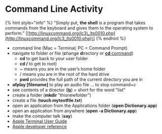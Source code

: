 # Command Line Activity

{% hint style="info" %}
“Simply put, **the shell** is a program that takes commands from the keyboard and gives them to the operating system to perform.” \[[http://linuxcommand.org/lc3\_lts0010.php](http://linuxcommand.org/lc3_lts0010.php)\]
{% endhint %}

* command line \(Mac = Terminal; PC = Command Prompt\)
* navigate to folder or file \(**c**hange **d**irectory or [**cd** command](https://en.wikipedia.org/wiki/Cd_%28command%29)\)
  * **cd** to get back to your user folder
  * **cd /** to get to root\)
  * ~ means you are in the user’s home folder
  * / means you are in the root of the hard drive
  * **pwd** provides the full path of the current directory you are in
* **afplay \[filename\]** to play an audio file ... to stop command+c
* see contents of a director \([**ls**](https://en.wikipedia.org/wiki/Ls)\) = short for the word "list"
* create a folder \(**mkdir** “thisnewfolder”\)
* create a file \(**touch mytextfile.txt**\)
* open an application from the Applications folder \(**open Dictionary.app**\)
* open an application from anywhere \(**open -a Dictionary.app**\)
* make the computer talk \(**say**\)
* [Apple Terminal User Guide](https://support.apple.com/guide/terminal/welcome/mac)
* [Apple developer reference](https://developer.apple.com/library/archive/documentation/OpenSource/Conceptual/ShellScripting/CommandLInePrimer/CommandLine.html)

